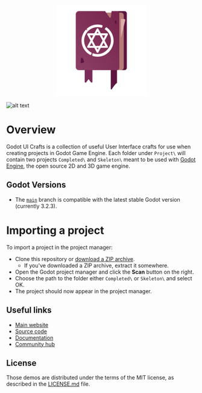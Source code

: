 <p align="center"><img src="Boilerplate/SpellBook.svg" width="240">

![alt text](https://img.shields.io/github/license/GameDev-One/Godot-UI-Crafts?style=plastic)

# Overview
Godot UI Crafts is a collection of useful User Interface crafts for use when creating projects in Godot Game Engine. Each folder under `Project\` will contain two projects `Completed\` and `Skeleton\` meant to be used with [Godot Engine](https://godotengine.org), the open source
2D and 3D game engine. 


## Godot Versions

- The [`main`](https://github.com/godotengine/godot-demo-projects) branch is compatible with the latest stable Godot version (currently 3.2.3).


# Importing a project

To import a project in the project manager:

- Clone this repository or [download a ZIP archive](https://github.com/GameDev-One/Godot-UI-Crafts/archive/main.zip).
  - If you've downloaded a ZIP archive, extract it somewhere.
- Open the Godot project manager and click the **Scan** button on the right.
- Choose the path to the folder either `Completed\` or `Skeleton\` and select OK.
- The project should now appear in the project manager.


## Useful links

- [Main website](https://godotengine.org)
- [Source code](https://github.com/godotengine/godot)
- [Documentation](http://docs.godotengine.org)
- [Community hub](https://godotengine.org/community)

## License

Those demos are distributed under the terms of the MIT license, as
described in the [LICENSE.md](LICENSE.md) file.